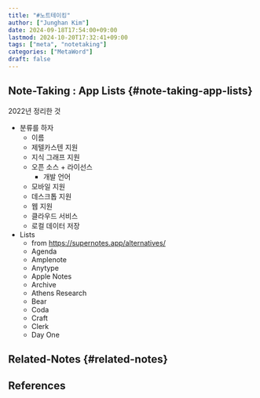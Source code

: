 ```yaml
---
title: "#노트테이킹"
author: ["Junghan Kim"]
date: 2024-09-18T17:54:00+09:00
lastmod: 2024-10-20T17:32:41+09:00
tags: ["meta", "notetaking"]
categories: ["MetaWord"]
draft: false
---
```


## Note-Taking : App Lists {#note-taking-app-lists}

2022년 정리한 것

-   분류를 하자
    -   이름
    -   제텔카스텐 지원
    -   지식 그래프 지원
    -   오픈 소스 + 라이선스
        -   개발 언어
    -   모바일 지원
    -   데스크톱 지원
    -   웹 지원
    -   클라우드 서비스
    -   로컬 데이터 저장
-   Lists
    -   from <https://supernotes.app/alternatives/>
    -   Agenda
    -   Amplenote
    -   Anytype
    -   Apple Notes
    -   Archive
    -   Athens Research
    -   Bear
    -   Coda
    -   Craft
    -   Clerk
    -   Day One

<!--more-->


## Related-Notes {#related-notes}

## References

<style>.csl-entry{text-indent: -1.5em; margin-left: 1.5em;}</style><div class="csl-bib-body">
</div>
